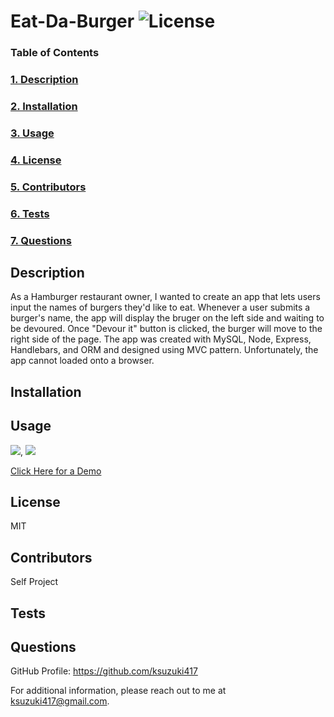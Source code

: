 # Eat-Da-Burger ![License](https://img.shields.io/badge/License-MIT-blue)

  ### Table of Contents
  ### [1. Description](#Description)
  ### [2. Installation](##Installation)
  ### [3. Usage](##Usage)
  ### [4. License](#License)
  ### [5. Contributors](##Contributors)
  ### [6. Tests](##Tests)
  ### [7. Questions](##Questions)

  ## Description
  As a Hamburger restaurant owner, I wanted to create an app that lets users input the names of burgers they'd like to eat.  Whenever a user submits a burger's name, the app will display the bruger on the left side and waiting to be devoured. Once "Devour it" button is clicked, the burger will move to the right side of the page. The app was created with MySQL, Node, Express, Handlebars, and ORM and designed using MVC pattern. Unfortunately, the app cannot loaded onto a browser.
  

  ## Installation 
  

  ## Usage
   

  <img src="/burger_screenshot">, <img src="/burger_blank_browser"> 
 
  [Click Here for a Demo]()

  ## License
  MIT

  ## Contributors
  Self Project

  ## Tests
  

  ## Questions
  GitHub Profile: https://github.com/ksuzuki417

  For additional information, please reach out to me at ksuzuki417@gmail.com.
